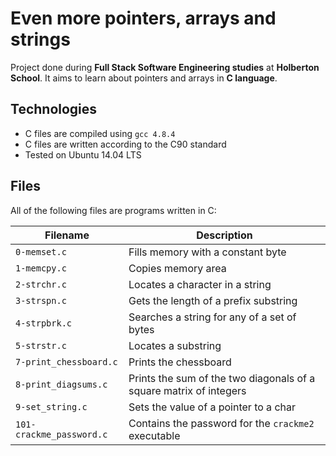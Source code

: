 # Even more pointers, arrays and strings

Project done during **Full Stack Software Engineering studies** at **Holberton School**. It aims to learn about pointers and arrays in **C language**.

## Technologies
* C files are compiled using `gcc 4.8.4`
* C files are written according to the C90 standard
* Tested on Ubuntu 14.04 LTS

## Files
All of the following files are programs written in C:

| Filename | Description |
| -------- | ----------- |
| `0-memset.c` | Fills memory with a constant byte |
| `1-memcpy.c` | Copies memory area |
| `2-strchr.c` | Locates a character in a string |
| `3-strspn.c` | Gets the length of a prefix substring |
| `4-strpbrk.c` | Searches a string for any of a set of bytes |
| `5-strstr.c` | Locates a substring |
| `7-print_chessboard.c` | Prints the chessboard |
| `8-print_diagsums.c` | Prints the sum of the two diagonals of a square matrix of integers |
| `9-set_string.c` | Sets the value of a pointer to a char |
| `101-crackme_password.c` | Contains the password for the `crackme2` executable |
